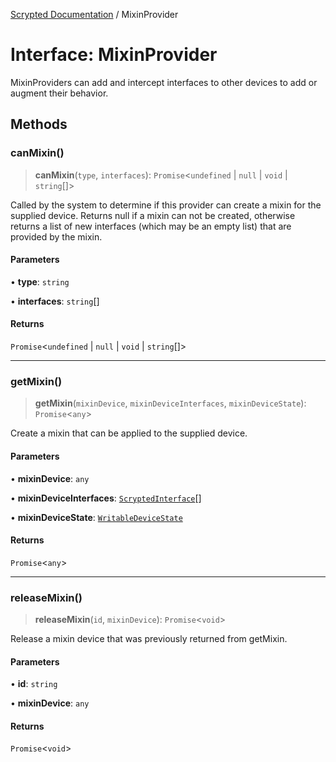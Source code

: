 [Scrypted Documentation](../globals.md) / MixinProvider

# Interface: MixinProvider

MixinProviders can add and intercept interfaces to other devices to add or augment their behavior.

## Methods

### canMixin()

> **canMixin**(`type`, `interfaces`): `Promise`\<`undefined` \| `null` \| `void` \| `string`[]\>

Called by the system to determine if this provider can create a mixin for the supplied device. Returns null if a mixin can not be created, otherwise returns a list of new interfaces (which may be an empty list) that are provided by the mixin.

#### Parameters

• **type**: `string`

• **interfaces**: `string`[]

#### Returns

`Promise`\<`undefined` \| `null` \| `void` \| `string`[]\>

***

### getMixin()

> **getMixin**(`mixinDevice`, `mixinDeviceInterfaces`, `mixinDeviceState`): `Promise`\<`any`\>

Create a mixin that can be applied to the supplied device.

#### Parameters

• **mixinDevice**: `any`

• **mixinDeviceInterfaces**: [`ScryptedInterface`](../enumerations/ScryptedInterface.md)[]

• **mixinDeviceState**: [`WritableDeviceState`](WritableDeviceState.md)

#### Returns

`Promise`\<`any`\>

***

### releaseMixin()

> **releaseMixin**(`id`, `mixinDevice`): `Promise`\<`void`\>

Release a mixin device that was previously returned from getMixin.

#### Parameters

• **id**: `string`

• **mixinDevice**: `any`

#### Returns

`Promise`\<`void`\>
